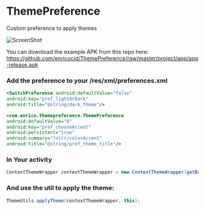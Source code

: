 # ThemePreference
Custom preference to apply themes

![ScreenShot](https://raw.githubusercontent.com/enricocid/ThemePreference/master/art/preview.png)

You can download the example APK from this repo here: https://github.com/enricocid/ThemePreference/raw/master/project/app/app-release.apk


### Add the preference to your /res/xml/preferences.xml

``` xml
<SwitchPreference android:defaultValue="false" 
android:key="pref_lightOrDark" 
android:title="@string/dark_theme"/>

<com.enrico.themepreference.ThemePreference 
android:defaultValue="0" 
android:key="pref_chooseAccent" 
android:persistent="true" 
android:summary="?attr/colorAccent" 
android:title="@string/pref_theme_title"/>
```


### In Your activity

``` java
ContextThemeWrapper contextThemeWrapper = new ContextThemeWrapper(getBaseContext(), this.getTheme());
```


### And use the util to apply the theme:

``` java
ThemeUtils.applyTheme(contextThemeWrapper, this);
```
